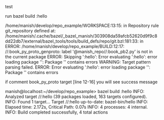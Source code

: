 test


run bazel build :hello

 /home/manish/develop/repo_example/WORKSPACE:13:15: in <toplevel>
Repository rule git_repository defined at:
  /home/manish/.cache/bazel/_bazel_manish/303908da59afcb52620d9f9c8dd22db7/external/bazel_tools/tools/build_defs/repo/git.bzl:181:33: in <toplevel>
ERROR: /home/manish/develop/repo_example/BUILD:12:17: //:book_py_proto_genproto: label '@manish_repo//:book_pb2.py' is not in the current package
ERROR: Skipping ':hello': Error evaluating ':hello': error loading package '': Package '' contains errors
WARNING: Target pattern parsing failed.
ERROR: Error evaluating ':hello': error loading package '': Package '' contains errors


if comment book_py_proto target [line 12-16]
you will see success message


manish@localhost:~/develop/repo_example> bazel build :hello 
INFO: Analyzed target //:hello (39 packages loaded, 163 targets configured).
INFO: Found 1 target...
Target //:hello up-to-date:
  bazel-bin/hello
INFO: Elapsed time: 2.172s, Critical Path: 0.07s
INFO: 4 processes: 4 internal.
INFO: Build completed successfully, 4 total actions

